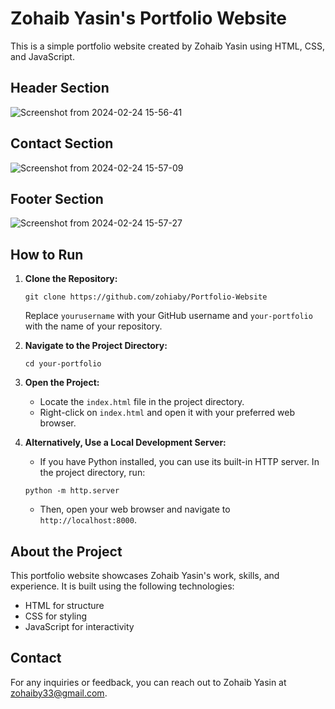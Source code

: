 # Zohaib Yasin's Portfolio Website

This is a simple portfolio website created by Zohaib Yasin using HTML, CSS, and JavaScript.
## Header Section
![Screenshot from 2024-02-24 15-56-41](https://github.com/zohiaby/Portfolio-Website/assets/121012940/17d17cca-476e-4c40-9887-be0ca2a11cf4)

## Contact Section
![Screenshot from 2024-02-24 15-57-09](https://github.com/zohiaby/Portfolio-Website/assets/121012940/86e3af11-78ab-4eed-97df-0d1433e252ba)

## Footer Section
![Screenshot from 2024-02-24 15-57-27](https://github.com/zohiaby/Portfolio-Website/assets/121012940/10482448-a2ea-48d6-b1c2-030f80f75c7d)

## How to Run

1. **Clone the Repository:**
    ```
    git clone https://github.com/zohiaby/Portfolio-Website
    ```
    Replace `yourusername` with your GitHub username and `your-portfolio` with the name of your repository.

2. **Navigate to the Project Directory:**
    ```
    cd your-portfolio
    ```

3. **Open the Project:**
    - Locate the `index.html` file in the project directory.
    - Right-click on `index.html` and open it with your preferred web browser.

4. **Alternatively, Use a Local Development Server:**
    - If you have Python installed, you can use its built-in HTTP server. In the project directory, run:
    ```
    python -m http.server
    ```
    - Then, open your web browser and navigate to `http://localhost:8000`.

## About the Project

This portfolio website showcases Zohaib Yasin's work, skills, and experience. It is built using the following technologies:
- HTML for structure
- CSS for styling
- JavaScript for interactivity

## Contact

For any inquiries or feedback, you can reach out to Zohaib Yasin at [zohaiby33@gmail.com](mailto:zohaiby33@gmail.com).
